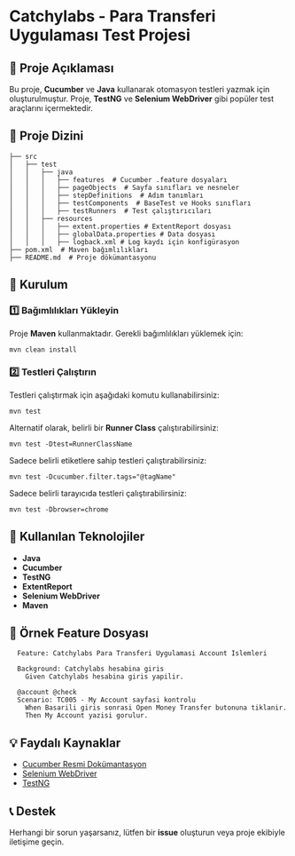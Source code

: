 # Catchylabs - Para Transferi Uygulaması Test Projesi

## 📌 Proje Açıklaması

Bu proje, **Cucumber** ve **Java** kullanarak otomasyon testleri yazmak için oluşturulmuştur. Proje, **TestNG** ve **Selenium WebDriver** gibi popüler test araçlarını içermektedir.

## 📂 Proje Dizini

```
├── src 
│   ├── test
│   │   ├── java
│   │   │   ├── features  # Cucumber .feature dosyaları
│   │   │   ├── pageObjects  # Sayfa sınıfları ve nesneler
│   │   │   ├── stepDefinitions  # Adım tanımları
│   │   │   ├── testComponents  # BaseTest ve Hooks sınıfları
│   │   │   ├── testRunners  # Test çalıştırıcıları
│   │   ├── resources
│   │   │   ├── extent.properties # ExtentReport dosyası
│   │   │   ├── globalData.properties # Data dosyası
│   │   │   ├── logback.xml # Log kaydı için konfigürasyon
├── pom.xml  # Maven bağımlılıkları
├── README.md  # Proje dökümantasyonu
```

## 🚀 Kurulum

### 1️⃣ Bağımlılıkları Yükleyin

Proje **Maven** kullanmaktadır. Gerekli bağımlılıkları yüklemek için:

```
mvn clean install
```

### 2️⃣ Testleri Çalıştırın

Testleri çalıştırmak için aşağıdaki komutu kullanabilirsiniz:

```
mvn test
```

Alternatif olarak, belirli bir **Runner Class** çalıştırabilirsiniz:

```
mvn test -Dtest=RunnerClassName
```

Sadece belirli etiketlere sahip testleri çalıştırabilirsiniz:

```
mvn test -Dcucumber.filter.tags="@tagName"
```

Sadece belirli tarayıcıda testleri çalıştırabilirsiniz:

```
mvn test -Dbrowser=chrome
```

## 🔧 Kullanılan Teknolojiler

- **Java**
- **Cucumber**
- **TestNG**
- **ExtentReport**
- **Selenium WebDriver**
- **Maven**

## 📜 Örnek Feature Dosyası

```gherkin
  Feature: Catchylabs Para Transferi Uygulamasi Account Islemleri

  Background: Catchylabs hesabina giris
    Given Catchylabs hesabina giris yapilir.

  @account @check
  Scenario: TC005 - My Account sayfasi kontrolu
    When Basarili giris sonrasi Open Money Transfer butonuna tiklanir.
    Then My Account yazisi gorulur.
```

## 💡 Faydalı Kaynaklar

- [Cucumber Resmi Dokümantasyon](https://cucumber.io/docs)
- [Selenium WebDriver](https://www.selenium.dev/documentation/)
- [TestNG](https://testng.org/)

## 📞 Destek

Herhangi bir sorun yaşarsanız, lütfen bir **issue** oluşturun veya proje ekibiyle iletişime geçin.

